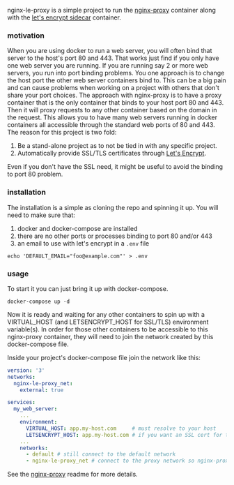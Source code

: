 nginx-le-proxy is a simple project to run the [nginx-proxy](https://github.com/nginx-proxy/nginx-proxy) container along with the [let's encrypt sidecar](https://github.com/nginx-proxy/docker-letsencrypt-nginx-proxy-companion) container.

### motivation

When you are using docker to run a web server, you will often bind that server to the host's port 80 and 443. That works just find if you only have one web server you are running. If you are running say 2 or more web servers, you run into port binding problems. You one approach is to change the host port the other web server containers bind to. This can be a big pain and can cause problems when working on a project with others that don't share your port choices. The approach with nginx-proxy is to have a proxy container that is the only container that binds to your host port 80 and 443. Then it will proxy requests to any other container based on the domain in the request. This allows you to have many web servers running in docker containers all accessible through the standard web ports of 80 and 443. The reason for this project is two fold:

1. Be a stand-alone project as to not be tied in with any specific project.
2. Automatically provide SSL/TLS certificates through [Let's Encrypt](https://letsencrypt.org/).

Even if you don't have the SSL need, it might be useful to avoid the binding to port 80 problem.

### installation

The installation is a simple as cloning the repo and spinning it up. You will need to make sure that:

1. docker and docker-compose are installed
2. there are no other ports or processes binding to port 80 and/or 443
3. an email to use with let's encrypt in a `.env` file

```shell
echo 'DEFAULT_EMAIL="foo@example.com"' > .env
```

### usage

To start it you can just bring it up with docker-compose.

```shell
docker-compose up -d
```

Now it is ready and waiting for any other containers to spin up with a VIRTUAL_HOST (and LETSENCRYPT_HOST for SSL/TLS) environment variable(s). In order for those other containers to be accessible to this nginx-proxy container, they will need to join the network created by this docker-compose file.

Inside your project's docker-compose file join the network like this:
```yaml
version: '3'
networks:
  nginx-le-proxy_net:
    external: true

services:
  my_web_server:
    ...
    environment:
      VIRTUAL_HOST: app.my-host.com     # must resolve to your host
      LETSENCRYPT_HOST: app.my-host.com # if you want an SSL cert for the domain
    ...
    networks:
      - default # still connect to the default network
      - nginx-le-proxy_net # connect to the proxy network so nginx-proxy can reach
```

See the [nginx-proxy](https://github.com/nginx-proxy/nginx-proxy) readme for more details.

